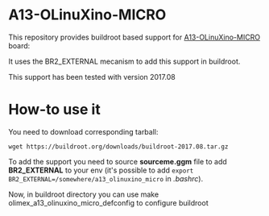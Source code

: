 # A13-OLinuXino-MICRO

This repository provides buildroot based support for [A13-OLinuXino-MICRO](https://www.olimex.com/Products/OLinuXino/A13/A13-OLinuXino-MICRO/open-source-hardware) board:

It uses the BR2_EXTERNAL mecanism to add this support in buildroot.

This support has been tested with version 2017.08

How-to use it
=============

You need to download corresponding tarball:

	wget https://buildroot.org/downloads/buildroot-2017.08.tar.gz

To add the support you need to source **sourceme.ggm** file to add **BR2_EXTERNAL** to
your env (it's possible to add <code>export
BR2_EXTERNAL=/somewhere/a13_olinuxino_micro</code> in *.bashrc*).

Now, in buildroot directory you can use
	make olimex_a13_olinuxino_micro_defconfig
to configure buildroot
